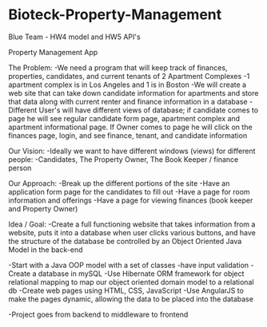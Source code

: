 # Bioteck-Property-Management

Blue Team - HW4 model and HW5 API's


Property Management App 

The Problem:
-We need a program that will keep track of finances, properties, candidates, and current tenants of 2 Apartment Complexes 
-1 apartment complex is in Los Angeles and 1 is in Boston 
-We will create a web site that can take down candidate information for apartments and store that data along with current renter and finance information in a database 
-Different User's will have different views of database; if candidate comes to page he will see regular candidate form page, apartment complex and apartment informational page.
If Owner comes to page he will click on the finances page, login, and see finance, tenant, and candidate information  

Our Vision: 
-Ideally we want to have different windows (views) for different people:
	-Candidates, The Property Owner, The Book Keeper / finance person 
	
Our Approach:
-Break up the different portions of the site 
-Have an application form page for the candidates to fill out 
-Have a page for room information and offerings 
-Have a page for viewing finances (book keeper and Property Owner)


Idea / Goal:
-Create a full functioning website that takes information from a website, puts it into a database when user clicks various buttons, and have the structure of the database be controlled by an Object Oriented Java Model in the back-end 


-Start with a Java OOP model with a set of classes 
	-have input validation
-Create a database in mySQL 
-Use Hibernate ORM framework for object relational mapping to map our object oriented domain model to a relational db
-Create web pages using HTML, CSS, JavaScript
-Use AngularJS to make the pages dynamic, allowing the data to be placed into the database 

-Project goes from backend to middleware to frontend 
